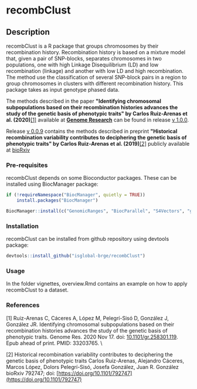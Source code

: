 # recombClust

## Description

recombClust is a R package that groups chromosomes by their recombination history. Recombination history is based on a mixture model that, given a pair of SNP-blocks, separates chromosomes in two populations, one with high Linkage Disequilibrium (LD)  and low recombination (linkage) and another with low LD and high recombination. The method use the classification of several SNP-block pairs in a region to group chromosomes in clusters with different recombination history. This package takes as input genotype phased data.

The methods described in the paper **"Identifying chromosomal subpopulations based on their recombination histories advances the study of the genetic basis of phenotypic traits" by Carlos Ruiz-Arenas et al. (2020)**[[1]](#1) available at **[Genome Research](https://genome.cshlp.org/content/early/2020/11/17/gr.258301.119)** can be found in release [v 1.0.0](https://github.com/isglobal-brge/recombClust/releases/tag/v1.0.0).

Release [v 0.0.9](https://github.com/isglobal-brge/recombClust/releases/tag/v0.0.9) contains the methods described in preprint **"Historical recombination variability contributes to deciphering the genetic basis of phenotypic traits" by Carlos Ruiz-Arenas et al. (2019)**[[2]](#2) publicly available at [bioRxiv](https://www.biorxiv.org/content/10.1101/792747v1)



### Pre-requisites

recombClust depends on some Bioconductor packages. These can be installed using BiocManager package:

```r
if (!requireNamespace("BiocManager", quietly = TRUE))
    install.packages("BiocManager")

BiocManager::install(c("GenomicRanges", "BiocParallel", "S4Vectors", "gtools", "stats", "VariantAnnotation"))
```

### Installation

recombClust can be installed from github repository using devtools package:

```r
devtools::install_github("isglobal-brge/recombClust")
```

### Usage

In the folder vignettes, overview.Rmd contains an example on how to apply recombClust to a dataset. 


### References
<a id="1">[1]</a> 
Ruiz-Arenas C, Cáceres A, López M, Pelegrí-Sisó D, González J, González JR. Identifying chromosomal subpopulations based on their recombination histories advances the study of the genetic basis of phenotypic traits. Genome Res. 2020 Nov 17. doi: [10.1101/gr.258301.119](https://doi.org/10.1101/gr.258301.119). Epub ahead of print. PMID: 33203765.
\  

<a id="2">[2]</a> 
Historical recombination variability contributes to deciphering the genetic basis of phenotypic traits
Carlos Ruiz-Arenas, Alejandro Cáceres, Marcos López, Dolors Pelegrí-Sisó, Josefa González, Juan R. González
bioRxiv 792747; doi: [https://doi.org/10.1101/792747](https://doi.org/10.1101/792747)